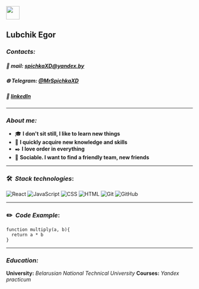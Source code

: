  <a href=https://app.rs.school>
        </a>
        <img src="https://app.rs.school/static/images/logo-rsschool3.png" height="36">

## Lubchik Egor

### **_Contacts:_**

##### 📧 mail: spichkaXD@yandex.by

##### 🌐 Telegram: [@MrSpichkaXD](https://t.me/MrSpichkaXD)

##### 🔗 [linkedIn](https://www.linkedin.com/in/егор-любчик-481721247/)


---

### **_About me:_**

-  🎓 **I don't sit still, I like to learn new things** 
-  🔧 **I quickly acquire new knowledge and skills**
-  ✒️ **I love order in everything**
-  🙌 **Sociable. I want to find a friendly team, new friends**

---

### 🛠 &nbsp;_Stack technologies_:

![React](https://img.shields.io/badge/-React-05122A?style=flat&logo=react)&nbsp;![JavaScript](https://img.shields.io/badge/-JavaScript-05122A?style=flat&logo=javascript)&nbsp;![CSS](https://img.shields.io/badge/-CSS-05122A?style=flat&logo=CSS3&logoColor=1572B6)&nbsp;![HTML](https://img.shields.io/badge/-HTML-05122A?style=flat&logo=HTML5)&nbsp;![Git](https://img.shields.io/badge/-Git-05122A?style=flat&logo=git)&nbsp;![GitHub](https://img.shields.io/badge/-GitHub-05122A?style=flat&logo=github)&nbsp;

---

### ✏️ &nbsp;_Code Example_:
```
function multiply(a, b){
  return a * b
}
```

---

### **_Education:_**
**University:** *Belarusian National Technical University*
**Courses:** *Yandex practicum*


&nbsp;
